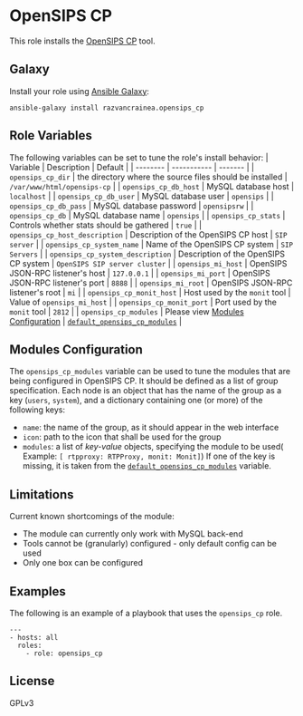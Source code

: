 # OpenSIPS CP
This role installs the [OpenSIPS CP](https://controlpanel.opensips.org) tool.

Galaxy
----
Install your role using [Ansible
Galaxy](https://galaxy.ansible.com/razvancrainea/opensips_cp):

```
ansible-galaxy install razvancrainea.opensips_cp
```

Role Variables
----
The following variables can be set to tune the role's install behavior:
| Variable | Description | Default |
| -------- | ----------- | ------- |
| `opensips_cp_dir` | the directory where the source files should be
installed | `/var/www/html/opensips-cp` |
| `opensips_cp_db_host` | MySQL database host | `localhost` |
| `opensips_cp_db_user` | MySQL database user | `opensips` |
| `opensips_cp_db_pass` | MySQL database password | `opensipsrw` |
| `opensips_cp_db` | MySQL database name | `opensips` |
| `opensips_cp_stats` | Controls whether stats should be gathered | `true` |
| `opensips_cp_host_description` | Description of the OpenSIPS CP host | `SIP
server` |
| `opensips_cp_system_name` | Name of the OpenSIPS CP system | `SIP
Servers` |
| `opensips_cp_system_description` | Description of the OpenSIPS CP system |
`OpenSIPS SIP server cluster` |
| `opensips_mi_host` | OpenSIPS JSON-RPC listener's host | `127.0.0.1` |
| `opensips_mi_port` | OpenSIPS JSON-RPC listener's port | `8888` |
| `opensips_mi_root` | OpenSIPS JSON-RPC listener's root | `mi` |
| `opensips_cp_monit_host` | Host used by the `monit` tool | Value of
`opensips_mi_host` |
| `opensips_cp_monit_port` | Port used by the `monit` tool | `2812` |
| `opensips_cp_modules` | Please view [Modules
Configuration](#modules-configuration) |
[`default_opensips_cp_modules`](vars/main.yml) |

Modules Configuration
----
The `opensips_cp_modules` variable can be used to tune the modules that are
being configured in OpenSIPS CP. It should be defined as a list of
group specification. Each node is an object that has the name of the group as
a key (`users`, `system`), and a dictionary containing one (or more) of the
following keys:
 * `name`: the name of the group, as it should appear in the web interface
 * `icon`: path to the icon that shall be used for the group
 * `modules`: a list of *key-value* objects, specifying the module to be used(
		 Example: `[ rtpproxy: RTPProxy, monit: Monit]`)
If one of the key is missing, it is taken from the
[`default_opensips_cp_modules`](vars/main.yml) variable.

Limitations
----
Current known shortcomings of the module:

 * The module can currently only work with MySQL back-end
 * Tools cannot be (granularly) configured - only default config can be used
 * Only one box can be configured

Examples
----
The following is an example of a playbook that uses the `opensips_cp` role.
```
---
- hosts: all
  roles:
    - role: opensips_cp
```

License
----
GPLv3
